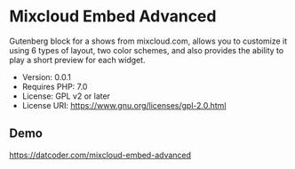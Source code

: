 # Mixcloud Embed Advanced

Gutenberg block for a shows from mixcloud.com, allows you to customize it using 6 types of layout, two color schemes, and also provides the ability to play a short preview for each widget.

 * Version:           0.0.1
 * Requires PHP:      7.0
 * License:           GPL v2 or later
 * License URI:       https://www.gnu.org/licenses/gpl-2.0.html
 
## Demo
https://datcoder.com/mixcloud-embed-advanced